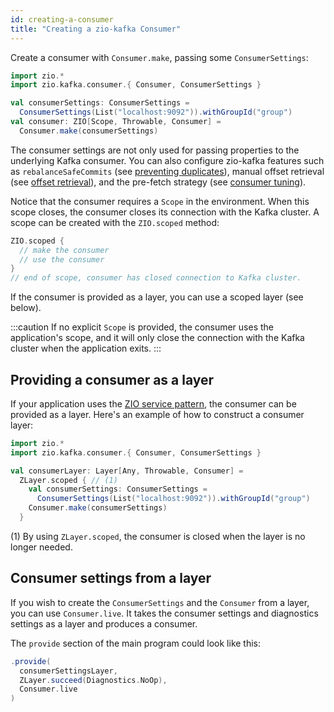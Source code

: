 ```yaml
---
id: creating-a-consumer
title: "Creating a zio-kafka Consumer"
---
```


Create a consumer with `Consumer.make`, passing some `ConsumerSettings`:

```scala
import zio.*
import zio.kafka.consumer.{ Consumer, ConsumerSettings }

val consumerSettings: ConsumerSettings =
  ConsumerSettings(List("localhost:9092")).withGroupId("group")
val consumer: ZIO[Scope, Throwable, Consumer] =
  Consumer.make(consumerSettings)
```

The consumer settings are not only used for passing properties to the underlying Kafka consumer. You can also configure
zio-kafka features such as `rebalanceSafeCommits` (see [preventing duplicates](preventing-duplicates.md)), manual offset
retrieval (see [offset retrieval](partition-assignment-and-offset-retrieval.md)), and the pre-fetch strategy (see
[consumer tuning](consumer-tuning.md)).

Notice that the consumer requires a `Scope` in the environment. When this scope closes, the consumer closes its
connection with the Kafka cluster. A scope can be created with the `ZIO.scoped` method:

```scala
ZIO.scoped {
  // make the consumer
  // use the consumer
}
// end of scope, consumer has closed connection to Kafka cluster.
```

If the consumer is provided as a layer, you can use a scoped layer (see below).

:::caution
If no explicit `Scope` is provided, the consumer uses the application's scope, and it will only close the connection
with the Kafka cluster when the application exits.
:::

## Providing a consumer as a layer

If your application uses the [ZIO service pattern](https://zio.dev/reference/service-pattern/), the consumer can
be provided as a layer. Here's an example of how to construct a consumer layer:

```scala
import zio.*
import zio.kafka.consumer.{ Consumer, ConsumerSettings }

val consumerLayer: Layer[Any, Throwable, Consumer] =
  ZLayer.scoped { // (1)
    val consumerSettings: ConsumerSettings =
      ConsumerSettings(List("localhost:9092")).withGroupId("group")
    Consumer.make(consumerSettings)
  }
```

(1) By using `ZLayer.scoped`, the consumer is closed when the layer is no longer needed.

## Consumer settings from a layer

If you wish to create the `ConsumerSettings` and the `Consumer` from a layer, you can use `Consumer.live`. It takes
the consumer settings and diagnostics settings as a layer and produces a consumer.

The `provide` section of the main program could look like this:

```scala
.provide(
  consumerSettingsLayer,
  ZLayer.succeed(Diagnostics.NoOp),
  Consumer.live
)
```
